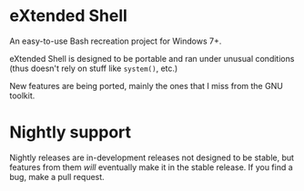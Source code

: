 # eXtended Shell
An easy-to-use Bash recreation project for Windows 7+.

eXtended Shell is designed to be portable and ran under unusual conditions (thus doesn't rely on stuff like ``system()``, etc.)

New features are being ported, mainly the ones that I miss from the GNU toolkit.


# Nightly support
Nightly releases are in-development releases not designed to be stable, but features from them *will* eventually make it in the stable release.
If you find a bug, make a pull request.
